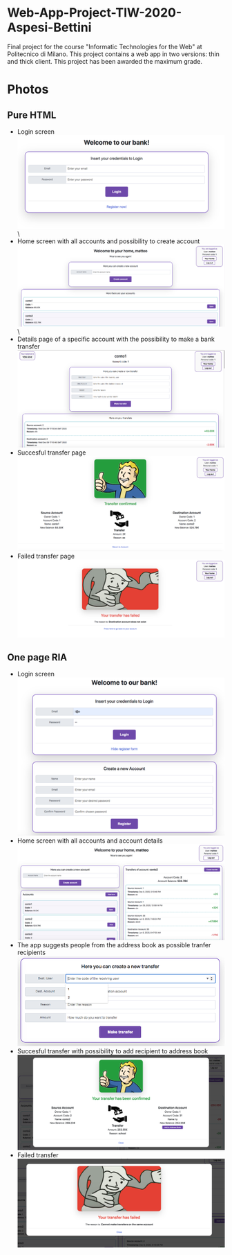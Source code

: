 # Web-App-Project-TIW-2020-Aspesi-Bettini
Final project for the course "Informatic Technologies for the Web" at Politecnico di Milano. This project contains a web app in two versions: thin and thick client. This project has been awarded the maximum grade.

# Photos
## Pure HTML
- Login screen
![Login](photos/Pure%20HTML/login-html.png) \ 
- Home screen with all accounts and possibility to create account
![Home](photos/Pure%20HTML/home-html.png) \ 
- Details page of a specific account with the possibility to make a bank transfer
![Account](photos/Pure%20HTML/account%20-%20HTML.png)  
- Succesful transfer page
![Confirmed](photos/Pure%20HTML/trasfer-confirmed-html.png)  
- Failed transfer page
![Failed](photos/Pure%20HTML/transfer-failed-html.png)  

## One page RIA
- Login screen
![Login](photos/RIA/login%20-%20RIA%20.png)  
- Home screen with all accounts and account details
![Home](photos/RIA/home%20-%20RIA.png)  
- The app suggests people from the address book as possible tranfer recipients
![Account](photos/RIA/suggestions%20-%20RIA.png)  
- Succesful transfer with possibility to add recipient to address book
![Confirmed](photos/RIA/success%20-%20RIA.png)  
- Failed transfer
![Failed](/photos/RIA/failed%20-%20RIA.png)  

